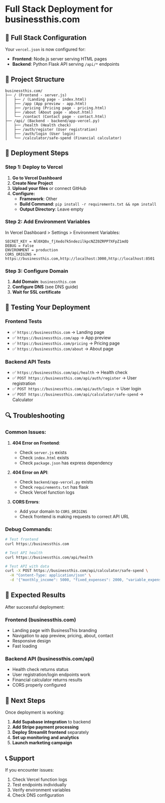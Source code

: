 # Full Stack Deployment for businessthis.com

## 🚀 Full Stack Configuration

Your `vercel.json` is now configured for:
- **Frontend**: Node.js server serving HTML pages
- **Backend**: Python Flask API serving `/api/*` endpoints

## 📁 Project Structure

```
businessthis.com/
├── / (Frontend - server.js)
│   ├── / (Landing page - index.html)
│   ├── /app (App preview - app.html)
│   ├── /pricing (Pricing page - pricing.html)
│   ├── /about (About page - about.html)
│   └── /contact (Contact page - contact.html)
├── /api/ (Backend - backend/app-vercel.py)
│   ├── /health (Health check)
│   ├── /auth/register (User registration)
│   ├── /auth/login (User login)
│   └── /calculator/safe-spend (Financial calculator)
```

## 🔧 Deployment Steps

### Step 1: Deploy to Vercel

1. **Go to Vercel Dashboard**
2. **Create New Project**
3. **Upload your files** or connect GitHub
4. **Configure:**
   - **Framework**: Other
   - **Build Command**: `pip install -r requirements.txt && npm install`
   - **Output Directory**: Leave empty

### Step 2: Add Environment Variables

In Vercel Dashboard > Settings > Environment Variables:

```
SECRET_KEY = Nl0XQ0x_fjXedo7k5ndezilkpcNZZ0ZRPP7XFpZ1mdQ
DEBUG = False
ENVIRONMENT = production
CORS_ORIGINS = https://businessthis.com,http://localhost:3000,http://localhost:8501
```

### Step 3: Configure Domain

1. **Add Domain**: `businessthis.com`
2. **Configure DNS** (see DNS guide)
3. **Wait for SSL certificate**

## 🧪 Testing Your Deployment

### Frontend Tests
- ✅ `https://businessthis.com` → Landing page
- ✅ `https://businessthis.com/app` → App preview
- ✅ `https://businessthis.com/pricing` → Pricing page
- ✅ `https://businessthis.com/about` → About page

### Backend API Tests
- ✅ `https://businessthis.com/api/health` → Health check
- ✅ `POST https://businessthis.com/api/auth/register` → User registration
- ✅ `POST https://businessthis.com/api/auth/login` → User login
- ✅ `POST https://businessthis.com/api/calculator/safe-spend` → Calculator

## 🔍 Troubleshooting

### Common Issues:

1. **404 Error on Frontend**:
   - Check `server.js` exists
   - Check `index.html` exists
   - Check `package.json` has express dependency

2. **404 Error on API**:
   - Check `backend/app-vercel.py` exists
   - Check `requirements.txt` has flask
   - Check Vercel function logs

3. **CORS Errors**:
   - Add your domain to `CORS_ORIGINS`
   - Check frontend is making requests to correct API URL

### Debug Commands:

```bash
# Test frontend
curl https://businessthis.com

# Test API health
curl https://businessthis.com/api/health

# Test API with data
curl -X POST https://businessthis.com/api/calculator/safe-spend \
  -H "Content-Type: application/json" \
  -d '{"monthly_income": 5000, "fixed_expenses": 2000, "variable_expenses": 1000, "emergency_fund": 1000, "savings_goals": 500}'
```

## 🎯 Expected Results

After successful deployment:

### Frontend (businessthis.com)
- Landing page with BusinessThis branding
- Navigation to app preview, pricing, about, contact
- Responsive design
- Fast loading

### Backend API (businessthis.com/api)
- Health check returns status
- User registration/login endpoints work
- Financial calculator returns results
- CORS properly configured

## 🚀 Next Steps

Once deployment is working:

1. **Add Supabase integration** to backend
2. **Add Stripe payment processing**
3. **Deploy Streamlit frontend** separately
4. **Set up monitoring and analytics**
5. **Launch marketing campaign**

## 📞 Support

If you encounter issues:
1. Check Vercel function logs
2. Test endpoints individually
3. Verify environment variables
4. Check DNS configuration
